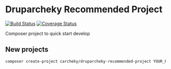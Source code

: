 # Druparcheky Recommended Project

[![Build Status](https://travis-ci.com/carcheky/druparcheky-recommended-project.svg?branch=master)](https://travis-ci.com/carcheky/druparcheky-recommended-project) [![Coverage Status](https://coveralls.io/repos/github/carcheky/druparcheky-recommended-project/badge.svg)](https://coveralls.io/github/carcheky/druparcheky-recommended-project)

Composer project to quick start develop

## New projects

````bash
composer create-project carcheky/druparcheky-recommended-project YOUR_PROJECT_NAME
````
